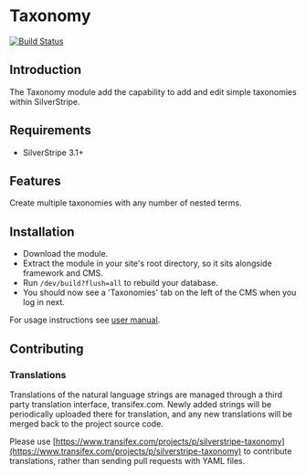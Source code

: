 # Taxonomy

[![Build Status](https://secure.travis-ci.org/silverstripe/silverstripe-taxonomy.png)](http://travis-ci.org/silverstripe/silverstripe-taxonomy)

## Introduction

The Taxonomy module add the capability to add and edit simple taxonomies within SilverStripe.

## Requirements

 * SilverStripe 3.1+

## Features

Create multiple taxonomies with any number of nested terms.

## Installation

 * Download the module.
 * Extract the module in your site's root directory, so it sits alongside framework and CMS.
 * Run `/dev/build?flush=all` to rebuild your database.
 * You should now see a 'Taxonomies' tab on the left of the CMS when you log in next.

For usage instructions see [user manual](docs/en/userguide/index.md).

## Contributing

### Translations

Translations of the natural language strings are managed through a third party translation interface, transifex.com. Newly added strings will be periodically uploaded there for translation, and any new translations will be merged back to the project source code.

Please use [https://www.transifex.com/projects/p/silverstripe-taxonomy](https://www.transifex.com/projects/p/silverstripe-taxonomy) to contribute translations, rather than sending pull requests with YAML files.
